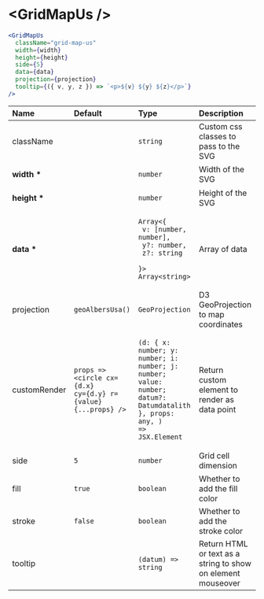# \<GridMapUs \/>

```jsx
<GridMapUs
  className="grid-map-us"
  width={width}
  height={height}
  side={5}
  data={data}
  projection={projection}
  tooltip={({ v, y, z }) => `<p>${v} ${y} ${z}</p>`}
/>
```

| Name             | Default                                                                             | Type                                                                                                                                      | Description                                                  |
| :--------------- | :---------------------------------------------------------------------------------- | :---------------------------------------------------------------------------------------------------------------------------------------- | :----------------------------------------------------------- |
| className        |                                                                                     | <pre><code>string</code></pre>                                                                                                            | Custom css classes to pass to the SVG                        |
| <b>width \*</b>  |                                                                                     | <pre><code>number</code></pre>                                                                                                            | Width of the SVG                                             |
| <b>height \*</b> |                                                                                     | <pre><code>number</code></pre>                                                                                                            | Height of the SVG                                            |
| <b>data \*</b>   |                                                                                     | <pre><code>Array<{<br> v: [number, number],<br> y?: number,<br> z?: string <br>}><br>Array\<string\></code></pre>                         | Array of data                                                |
| projection       | <pre><code>geoAlbersUsa()</code></pre>                                              | <pre><code>GeoProjection</code></pre>                                                                                                     | D3 GeoProjection to map coordinates                          |
| customRender     | <pre><code>props => <circle cx={d.x} cy={d.y} r={value} {...props} /> </code></pre> | <pre><code>(d: { x: number; y: number; i: number; j: number; value: number; datum?: Datumdatalith }, props: any, ) => JSX.Element</code></pre> | Return custom element to render as data point                |
| side             | <pre><code>5</code></pre>                                                           | <pre><code>number</code></pre>                                                                                                            | Grid cell dimension                                          |
| fill             | <pre><code>true</code></pre>                                                        | <pre><code>boolean</code></pre>                                                                                                           | Whether to add the fill color                                |
| stroke           | <pre><code>false</code></pre>                                                       | <pre><code>boolean</code></pre>                                                                                                           | Whether to add the stroke color                              |
| tooltip          |                                                                                     | <pre><code>(datum) => string</code></pre>                                                                                                 | Return HTML or text as a string to show on element mouseover |

